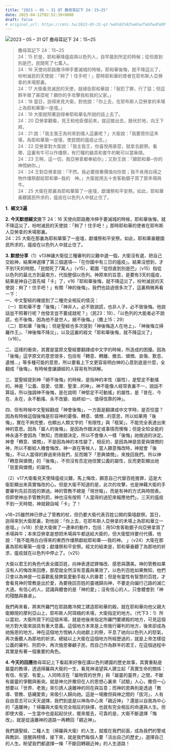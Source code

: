 ```yaml
---
title: "2023 – 05 – 31 QT 撒母耳記下 24：15~25"
date: 2025-04-12T02:52:39+0800
draft: false
# original_url: https://cmtc.tw/2023-05-31-qt-%e6%92%92%e6%af%8d%e8%80%b3%e8%a8%98%e4%b8%8b-24%ef%bc%9a1525
---
```


![2023 – 05 – 31 QT 撒母耳記下 24：15~25](/images/qt.jpg  "2023 – 05 – 31 QT 撒母耳記下 24：15~25")

> 撒母耳記下 24：15~25  
> 24：15 於是，耶和華降瘟疫與以色列人，自早晨到所定的時候；從但直到別是巴，民間死了七萬人。  
> 24：16 天使向耶路撒冷伸手要滅城的時候，耶和華後悔，就不降這災了，吩咐滅民的天使說：「夠了！住手吧！」那時耶和華的使者在耶布斯人亞勞拿的禾場那裏。  
> 24：17 大衛看見滅民的天使，就禱告耶和華說：「我犯了罪，行了惡；但這群羊做了甚麼呢？願你的手攻擊我和我的父家。」  
> 24：18 當日，迦得來見大衛，對他說：「你上去，在耶布斯人亞勞拿的禾場上為耶和華築一座壇。」  
> 24：19 大衛就照著迦得奉耶和華名所說的話上去了。  
> 24：20 亞勞拿觀看，見王和他臣僕前來，就迎接出去，臉伏於地，向王下拜，  
> 24：21 說：「我主我王為何來到僕人這裏呢？」大衛說：「我要買你這禾場，為耶和華築一座壇，使民間的瘟疫止住。」  
> 24：22 亞勞拿對大衛說：「我主我王，你喜悅用甚麼，就拿去獻祭。看哪，這裏有牛可以作燔祭，有打糧的器具和套牛的軛可以當柴燒。  
> 24：23 王啊，這一切，我亞勞拿都奉給你」；又對王說：「願耶和華─你的　神悅納你。」  
> 24：24 王對亞勞拿說：「不然。我必要按著價值向你買；我不肯用白得之物作燔祭獻給耶和華─我的　神。」大衛就用五十舍客勒銀子買了那禾場與牛。  
> 24：25 大衛在那裏為耶和華築了一座壇，獻燔祭和平安祭。如此，耶和華垂聽國民所求的，瘟疫在以色列人中就止住了。

**1.  經文3遍**

**2. 今天默想經文**撒下 24：16 天使向耶路撒冷伸手要滅城的時候，耶和華後悔，就不降這災了，吩咐滅民的天使說：「夠了！住手吧！」那時耶和華的使者在耶布斯人亞勞拿的禾場那裏。  
24：25 大衛在那裏為耶和華築了一座壇，獻燔祭和平安祭。如此，耶和華垂聽國民所求的，瘟疫在以色列人中就止住了。

**3. 默想分享**（1）v13神讓大衛從三種審判的災難中選一個，大衛沒有選，把自己交給神，結果神選擇了第三個選項—「在你國中有三日的瘟疫」。結果沒想到，才不到1天的時間，「民間死了7萬人」（v15），範圍「從但直到別是巴」（v15）指從以色列的最北方到最南方，代指整個以色列。神原來的旨意，是要有3天的瘟疫，結果是神自己首先喊「卡」了，v16「耶和華後悔，就不降這災了，吩咐滅民的天使說：夠了！住手吧！」有關「神的後悔」，我們也談過很多次了，這裏稍微再看一下：  
一、中文聖經的確提到了二種完全相反的情況：  
（一）耶和華不會「後悔」：「神非人，必不致說謊，也非人子，必不致後悔。他說話豈不照著行呢？他發言豈不要成就呢？」（民23：19）、「以色列的大能者必不說謊，也不後悔，因為他不是世人，絕不後悔。」（撒上15：29）  
（二）耶和華「後悔」：但是聖經也多次提到「神後悔造人在地上」、「神後悔立掃羅作王」、「神後悔不降災」，以及這裏的經文「耶和華後悔，就不降這災了」（v16）。

二、這樣的衝突，其實是當原文聖經要翻譯成中文字的時候，所造成的困擾。因為「後悔」這字原文的意思很多，包括有「轉意、轉離、撤去、憐憫、哀傷、歎息、遺憾…」等多種可能的意思，所以要看上下文更容易明白神的心意到底是什麼，全翻成「後悔」，有時候會讓讀經的人容易有所誤解。

三、當聖經提到神「絕不後悔」的時候，是指神的本性（屬性），是堅定不動搖的。神是「公義、慈愛、信實、聖潔…的神」，神不能像人經常表裏不一，說話不算話，所以強調神不後悔，是在說明「神堅定不可動搖」的屬性，是「昔在、今在、永在，永不動搖、永不改變、始終如一、值得信靠的神」。

四、但有時候中文聖經翻成「神會後悔」，一方面是翻譯成中文字時，是否恰當？因為有時候這個後悔是形容神的憂傷、轉意、憐憫…的意思，所以如果用「後悔」，實在不夠完整，也顯出人類文字的「有限性」與「框架」，不能完全表達出來神的意思。因為「屬人的後悔」，是因為作錯決定或事情而懊悔；但是全知全能的神永遠不會因為「無知」而做錯決定，所以不會像人一樣「後悔」祂做過的決定。神會「轉意、憐憫」，不是因為神的本性變了，相反的，是因為神是慈愛與憐憫的神，所以不斷給人機會悔改，神一直在等候人，當人願意悔改時，神就會「後悔」，不以人當得的罪過來待我們，反而賜下「恩典憐憫」，來挽回我們。所以神「轉意與憐憫」的「後悔」，不但沒有否定祂信實公義的屬性，反而更彰顯出祂「慈愛與憐憫」的屬性。

（2）v17大衛看見天使降瘟疫災難，馬上悔改，願意自己代替百姓擔罪，這是大衛彰顯出來真實悔改的心。但是大衛不知道的是，此次的攻擊，也是神藉大衛的手要審判先前百姓的罪過。神的管教不總是「現世報」，而是有神的方式與時間表。但即使神出手管教刑罰，神也沒有按照「人當得的過犯來報應他們」，三天的瘟疫不到一天時間，神就親自喊「卡」了！

v18~25雖然神已停止了管教的杖，但仍要大衛代表百姓公開的築壇獻祭。當日，迦得來到大衛那裏，對他說：「你上去，在耶布斯人亞勞拿的禾場上為耶和華立一座壇。」（v18）於是大衛做了一連串的動作，包括：用50舍客勒銀子向亞勞拿買了禾場與牛；本來亞勞拿是想把禾場與牛都送給大衛的，但大衛堅持要付代價，他說：「我不能用白白得來的東西作燔祭獻給耶和華──我的神。 」（v24）大衛在那裏為耶和華築一座壇；獻燔祭和平安祭。經文的結束是，耶和華垂聽了為那地的祈求，瘟疫就在以色列中停止了。（v25）

大衛以君王的角色代表全國百姓，向神表達認罪悔改、感恩與讚美。神的管教如果沒有人的悔改來回應，那麼就全然沒有意義與果效了。以色列百姓如果無知，他們只會以為神是一位喜歡亂發脾氣愛動手殺人的暴君；但是有靈性有智慧的百姓，才會看見神的管教是出於愛，為要挽回百姓的靈魂歸向神，不要走向偏行己路的滅亡大道。有信心的人，認識與體會的是「神的愛」；沒有信心的人，只會體會到「神的殘酷與暴虐」。

我們再來看，將來所羅門在耶路撒冷開工建造耶和華的殿，就在耶和華向他父親大衛顯現的摩利亞山上，耶布斯人阿珥楠的禾場，大衛指定的地方。（代下3：1）所以當初，大衛所買下的這個禾場，就是他後來指定所羅門要建殿的地方，可見這個地方對大衛來說具有重大意義。這個地方本來是上帝施行審判的地方，後來卻成為祂施恩的地方。神在這個地方悅納人向祂獻上的祭，平息了祂向以色列人的怒氣，再次垂聽人為那地的祈求。總結以上大衛在這個地方所經歷過的，就是上帝怎樣從公義的審判、刑罰中，再次施恩眷顧子民，而自己作為群羊的君王，在這個過程中其實是有著一個重要的角色。

**4. 今天的回應**撒母耳記上下看起來好像在講以色列建國的歷史故事，其實重點是屬靈的教導，透過掃羅與大衛的一生，看見神渴望與人建立起「真實生命的關係：有信、有望、有愛」。人同時活在「屬物質的世界」與「屬靈的靈界」之間，不斷有屬靈的爭戰與衝突。就是神允許撒但在人的思想心裏來「試驗」人心，撒但一心想要以「世界、老我」來引誘人遠離神的同在與旨意；而神的恩典則是透過「教導、管教、慈繩愛索」來吸引人歸向祂。這是一場撒但與神之間的「拔河」，人有自由意志可以天天選擇，我們到底是以神為中心來「親近神」？還是以自我為中心的「遠離神」？掃羅與大衛有完全相反的抉擇，也就有完全相反的命運與人生。但即使大衛，一生當中也是起起伏伏，擺來擺去，可貴的是，大衛不斷選擇「悔改」，就是從遠離神的道路一再轉回「親近神」。

我們讀聖經，二種人生（掃羅與大衛）的人生，就擺在我們前面，成為我們的警戒與教訓、提醒與榜樣，接下來，就是我們每個人要「活出自己的歷史」，選擇自己的人生。盼望我們都選擇一條「不斷回轉親近神」的人生道路！